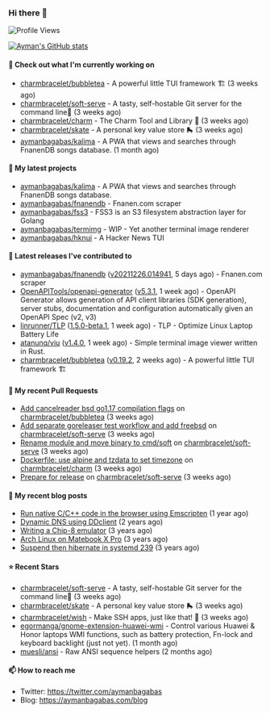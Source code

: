 ### Hi there 👋

![Profile Views](https://komarev.com/ghpvc/?username=aymanbagabas&label=PROFILE+VIEWS)

[![Ayman's GitHub stats](https://github-readme-stats.vercel.app/api?username=aymanbagabas&count_private=true&show_icons=true)](https://github.com/anuraghazra/github-readme-stats)

#### 👷 Check out what I'm currently working on

- [charmbracelet/bubbletea](https://github.com/charmbracelet/bubbletea) - A powerful little TUI framework 🏗 (3 weeks ago)
- [charmbracelet/soft-serve](https://github.com/charmbracelet/soft-serve) - A tasty, self-hostable Git server for the command line🍦 (3 weeks ago)
- [charmbracelet/charm](https://github.com/charmbracelet/charm) - The Charm Tool and Library 🌟 (3 weeks ago)
- [charmbracelet/skate](https://github.com/charmbracelet/skate) - A personal key value store 🛼 (3 weeks ago)
- [aymanbagabas/kalima](https://github.com/aymanbagabas/kalima) - A PWA that views and searches through FnanenDB songs database. (1 month ago)

#### 🌱 My latest projects

- [aymanbagabas/kalima](https://github.com/aymanbagabas/kalima) - A PWA that views and searches through FnanenDB songs database.
- [aymanbagabas/fnanendb](https://github.com/aymanbagabas/fnanendb) - Fnanen.com scraper
- [aymanbagabas/fss3](https://github.com/aymanbagabas/fss3) - FSS3 is an S3 filesystem abstraction layer for Golang
- [aymanbagabas/termimg](https://github.com/aymanbagabas/termimg) - WIP - Yet another terminal image renderer
- [aymanbagabas/hknui](https://github.com/aymanbagabas/hknui) - A Hacker News TUI

#### 🔭 Latest releases I've contributed to

- [aymanbagabas/fnanendb](https://github.com/aymanbagabas/fnanendb) ([v20211226.014941](https://github.com/aymanbagabas/fnanendb/releases/tag/v20211226.014941), 5 days ago) - Fnanen.com scraper
- [OpenAPITools/openapi-generator](https://github.com/OpenAPITools/openapi-generator) ([v5.3.1](https://github.com/OpenAPITools/openapi-generator/releases/tag/v5.3.1), 1 week ago) - OpenAPI Generator allows generation of API client libraries (SDK generation), server stubs, documentation and configuration automatically given an OpenAPI Spec (v2, v3)
- [linrunner/TLP](https://github.com/linrunner/TLP) ([1.5.0-beta.1](https://github.com/linrunner/TLP/releases/tag/1.5.0-beta.1), 1 week ago) - TLP - Optimize Linux Laptop Battery Life
- [atanunq/viu](https://github.com/atanunq/viu) ([v1.4.0](https://github.com/atanunq/viu/releases/tag/v1.4.0), 1 week ago) - Simple terminal image viewer written in Rust.
- [charmbracelet/bubbletea](https://github.com/charmbracelet/bubbletea) ([v0.19.2](https://github.com/charmbracelet/bubbletea/releases/tag/v0.19.2), 2 weeks ago) - A powerful little TUI framework 🏗

#### 🔨 My recent Pull Requests

- [Add cancelreader bsd go1.17 compilation flags](https://github.com/charmbracelet/bubbletea/pull/167) on [charmbracelet/bubbletea](https://github.com/charmbracelet/bubbletea) (3 weeks ago)
- [Add separate goreleaser test workflow and add freebsd](https://github.com/charmbracelet/soft-serve/pull/36) on [charmbracelet/soft-serve](https://github.com/charmbracelet/soft-serve) (3 weeks ago)
- [Rename module and move binary to cmd/soft](https://github.com/charmbracelet/soft-serve/pull/35) on [charmbracelet/soft-serve](https://github.com/charmbracelet/soft-serve) (3 weeks ago)
- [Dockerfile: use alpine and tzdata to set timezone](https://github.com/charmbracelet/charm/pull/30) on [charmbracelet/charm](https://github.com/charmbracelet/charm) (3 weeks ago)
- [Prepare for release](https://github.com/charmbracelet/soft-serve/pull/23) on [charmbracelet/soft-serve](https://github.com/charmbracelet/soft-serve) (3 weeks ago)

#### 📜 My recent blog posts

- [Run native C/C&#43;&#43; code in the browser using Emscripten](https://aymanbagabas.com/blog/2020/11/18/run-native-c-c&#43;&#43;-code-in-the-browser-using-emscripten.html) (1 year ago)
- [Dynamic DNS using DDclient](https://aymanbagabas.com/blog/2019/02/16/dynamic-dns-using-ddclient.html) (2 years ago)
- [Writing a Chip-8 emulator](https://aymanbagabas.com/blog/2018/09/17/chip-8-emulator.html) (3 years ago)
- [Arch Linux on Matebook X Pro](https://aymanbagabas.com/blog/2018/07/23/archlinux-on-matebook-x-pro.html) (3 years ago)
- [Suspend then hibernate in systemd 239](https://aymanbagabas.com/blog/2018/07/18/suspend-then-hibernate.html) (3 years ago)

#### ⭐ Recent Stars

- [charmbracelet/soft-serve](https://github.com/charmbracelet/soft-serve) - A tasty, self-hostable Git server for the command line🍦 (3 weeks ago)
- [charmbracelet/skate](https://github.com/charmbracelet/skate) - A personal key value store 🛼 (3 weeks ago)
- [charmbracelet/wish](https://github.com/charmbracelet/wish) - Make SSH apps, just like that! 💫 (3 weeks ago)
- [egormanga/gnome-extension-huawei-wmi](https://github.com/egormanga/gnome-extension-huawei-wmi) - Control various Huawei &amp; Honor laptops WMI functions, such as battery protection, Fn-lock and keyboard backlight (just not yet). (1 month ago)
- [muesli/ansi](https://github.com/muesli/ansi) - Raw ANSI sequence helpers (2 months ago)

#### 📫 How to reach me

- Twitter: https://twitter.com/aymanbagabas
- Blog: https://aymanbagabas.com/blog
